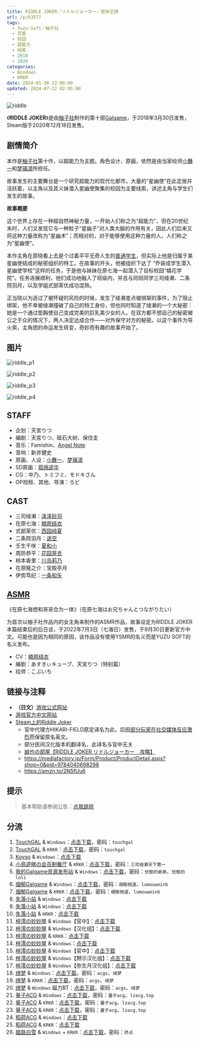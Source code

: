 ```yaml
---
title: RIDDLE JOKER／リドルジョーカー／密命王牌
url: /p/63577
tags:
  - Yuzu-Soft／柚子社
  - 恋爱
  - 校园
  - 超能力
  - 纯爱
  - 2018
  - 2020
categories:
  - Windows
  - KRKR
date: 2024-01-30 22:00:00
updated: 2024-07-22 02:05:00
---
```


![riddle](https://static.saop.cc/vns/img/riddle.webp)

《**RIDDLE JOKER**》是由[柚子社](https://zh.moegirl.org.cn/柚子社)制作的第十部[Galgame](https://zh.moegirl.org.cn/Galgame)，于2018年3月30日发售，Steam版于2020年12月18日发售。

<!--more-->

## 剧情简介

本作是[柚子社](https://zh.moegirl.org.cn/柚子社)第十作，以超能力为主题。角色设计、原画，依然是由当家绘师[小舞一](https://zh.moegirl.org.cn/小舞一)和[梦璃凛](https://zh.moegirl.org.cn/梦璃凛)所担任。

故事发生的主要舞台是一个研究超能力的现代化都市，大量的“星幽使”在此定居并活跃着，以主角以及其义妹潜入星幽使聚集的校园为主要线索，讲述主角与学生们发生的故事。

**故事概要**

这个世界上存在一种超自然神秘力量，一开始人们称之为“超能力”，但在20世纪末时，人们又发现它与一种粒子“星幽子”对人类大脑的作用有关，因此人们后来又将这种力量改称为“星幽术”；而相对的，对于能够使用这种力量的人，人们称之为“星幽使”。

本作主角在原晓看上去是个过着平平无奇人生的[普通学生](https://zh.moegirl.org.cn/日本普通高中生)，但实际上他是归属于某星幽使结成的秘密组织的特工。在故事的开头，他被组织下达了 “乔装成学生潜入星幽使学校”这样的任务，于是他与妹妹在原七海一起潜入了目标校园“橘花学院”。任务进展顺利，他们成功地融入了班级内，并且与同班同学三司绫濑、二条院羽月，以及学姐式部茉优成功混熟。

正当晓以为逃过了被怀疑的风险的时候，发生了绫濑差点被绑架的事件，为了阻止绑架，他不幸被绫濑撞破了自己的特工身份，但也同时知道了绫濑的一个大秘密：她是一个通过垫胸使自己变成完美的巨乳美少女的人。在双方都不想自己的秘密被公之于众的情况下，两人决定达成合作——对外保守对方的秘密。以这个事件为导火索，主角团的命运发生转变，奇妙而有趣的故事开始了。

## 图片

![riddle_p1](https://static.saop.cc/vns/img/riddle_p1.webp)

![riddle_p2](https://static.saop.cc/vns/img/riddle_p2.webp)

![riddle_p3](https://static.saop.cc/vns/img/riddle_p3.webp)

![riddle_p4](https://static.saop.cc/vns/img/riddle_p4.webp)

## STAFF

- 企划：天宮りつ
- 编剧：天宮りつ、砥石大树、保住圭
- 音乐：Famishin、[Angel Note](https://zh.moegirl.org.cn/index.php?title=Angel_Note&action=edit&redlink=1)
- 音响：新井健史
- 原画、人设：[小舞一](https://zh.moegirl.org.cn/小舞一)、[梦璃凛](https://zh.moegirl.org.cn/梦璃凛)
- SD原画：[菰绵遥华](https://zh.moegirl.org.cn/菰绵遥华)
- CG：中乃、トミフミ、モドキさん
- OP视频、其他、导演：ろど

## CAST

- 三司绫濑：[泽泽砂羽](https://zh.moegirl.org.cn/泽泽砂羽)
- 在原七海：[楠原结衣](https://zh.moegirl.org.cn/楠原结衣)
- 式部茉优：[西园纯夏](https://zh.moegirl.org.cn/index.php?title=西園純夏&action=edit&redlink=1)
- 二条院羽月：[遥空](https://zh.moegirl.org.cn/遥空)
- 壬生千咲：[夏和小](https://zh.moegirl.org.cn/夏和小)
- 周防恭平：[花园芽衣](https://zh.moegirl.org.cn/花园芽衣)
- 柿本香里：[川岛莉乃](https://zh.moegirl.org.cn/川岛莉乃)
- 在原隆之介：宝殿亭月
- 伊势笃纪：[一条和矢](https://zh.moegirl.org.cn/一条和矢)

## [ASMR](https://zh.moegirl.org.cn/ASMR)

《在原七海想和哥哥合为一体》（在原七海はお兄ちゃんとつながりたい）

为首次以柚子社作品内的女主角来制作的ASMR作品，故事设定为RIDDLE JOKER本篇结束后的后日谈，于2022年7月3日（七海日）发售，于9月30日更新官方中文。可能也是因为相同的原因，该作品没有使用YSMR的名义而是YUZU SOFT的名义发布。

- CV：[楠原结衣](https://zh.moegirl.org.cn/楠原结衣)
- 编剧：あすきぃキューブ、天宮りつ（特别篇）
- 绘师：こぶいち

## 链接与注释

- **（日文）**[游戏公式网站](http://www.yuzu-soft.com/products/riddle/index.html)
- [游戏官方中文网站](https://hikarifield.co.jp/riddle/)
- [Steam上的Riddle Joker](https://store.steampowered.com/app/1277930/Riddle_Joker/)
  - 官中代理方HIKARI-FIELD原定译名为此，后因[部分玩家在社交媒体反应激烈](https://t.bilibili.com/401419952866850397)而保留原名英文。
  - 部分民间汉化版本机翻译名，此译名与官中无关
  - [誠也の部屋【RIDDLE JOKER リドルジョーカー　攻略】](https://seiya-saiga.com/game/yuzu-soft/riddlejoker.html)
  - https://mediafactory.jp/Form/Product/ProductDetail.aspx?shop=0&pid=9784040698298
  - https://amzn.to/2N5fUu6

## 提示

> 基本帮助请参阅公告：[点我跳转](/p/announcement/)

## 分流

1. [TouchGAL](https://touchgal.net/) & `Windows`：[点击下载](https://pan.touchgal.net/s/x1rSO)，密码：`touchgal`
2. [TouchGAL](https://touchgal.net/) & `KRKR`：[点击下载](https://pan.touchgal.net/s/mlrUx)，密码：`touchgal`
3. [Koyso](https://koyso.com/) & `Windows`：[点击下载](https://koyso.com/game/879)
4. [小鳥遊暁の会员制餐厅](https://t-satoru.top/) & `KRKR`：[点击下载](https://pan.t-satoru.top/d/ode5/Galgames/%E3%80%90%E8%87%AA%E5%B0%81%E5%8C%85%E3%80%91%E5%8E%9F%E5%88%9B%E4%BD%9C%E5%93%81/RJ/v3_KR_%E5%AE%98%E4%B8%AD%E5%BC%A5%E7%94%9F%E6%9C%88%E4%BB%A5%E5%8F%8A%E5%9F%BA%E6%9C%AC%E6%B2%A1%E6%B3%95%E7%9C%8B%E7%9A%84%E9%BB%98%E7%A4%BA_RIDDLE_JOKER_od.rar)，密码：`三司绫濑天下第一`
5. [我的Galgame资源发布站](https://www.ttloli.com/) & `Windows`：[点击下载](https://www.ttloli.com/riddle-joker.html)，密码：`忧郁的弟弟`、`忧郁的loli`
6. [烟郁Galgame](https://yanyugal.top/) & `Windows`：[点击下载](https://yanyugal.top/d/disk1/%5B%E4%BC%9A%E7%A4%BE%5D%5B%E5%90%88%E9%9B%86%5DGalgame/%E6%9F%9A%E5%AD%90%E7%A4%BE/riddlejoker.zip)，密码：`烟郁频道`、`lumouweinb`
7. [烟郁Galgame](https://yanyugal.top/) & `KRKR`：[点击下载](https://yanyugal.top/d/disk1/%E5%B0%8F%E5%B0%8F%E7%9A%84%E5%88%86%E4%BA%AB%EF%BC%88PC%EF%BC%86%E5%AE%89%E5%8D%93%EF%BC%89/%E5%AE%89%E5%8D%93/krkr/%E6%9F%9A%E5%AD%90%E7%A4%BE/Riddle%20Joker.7z)，密码：`烟郁频道`、`lumouweinb`
8. [失落小站](https://www.shinnku.com/) & `Windows`：[点击下载](https://www.shinnku.com/api/download/zd/1001-1500/[180330][%E3%82%86%E3%81%9A%E3%82%BD%E3%83%95%E3%83%88]%20RIDDLE%20JOKER.rar)
9. [失落小站](https://www.shinnku.com/) & `Windows`：[点击下载](https://www.shinnku.com/api/download/0/win/RIDDLE%20JOKER.7z)
10. [失落小站](https://www.shinnku.com/) & `KRKR`：[点击下载](https://www.shinnku.com/api/download/0/krkr/Riddle%20Joker.7z)
11. [梓澪の妙妙屋](https://zi0.cc/) & `Windows`【官中】：[点击下载](https://zi0.cc/d/%60%E3%80%90%E5%90%88%E9%9B%86%E7%B3%BB%E5%88%97%E3%80%91/%E3%80%90PC%2BKR%E3%80%91YUZUSOFT%20SOUR%20%E6%9F%9A%E5%AD%90%E7%A4%BE%E5%90%88%E9%9B%86/PC/%E3%80%90%E5%AE%98%E4%B8%AD%E3%80%91RIDDLE%20JOKER.rar?sign=6G9LnFJoJjOigx3WZ0IpkcmCeTA1AY_G4tOFCrwaSzk=:0)
12. [梓澪の妙妙屋](https://zi0.cc/) & `Windows`【汉化组】：[点击下载](https://zi0.cc/d/%60%E3%80%90%E5%90%88%E9%9B%86%E7%B3%BB%E5%88%97%E3%80%91/%E3%80%90PC%2BKR%E3%80%91YUZUSOFT%20SOUR%20%E6%9F%9A%E5%AD%90%E7%A4%BE%E5%90%88%E9%9B%86/PC/%E3%80%90%E6%B1%89%E5%8C%96%E7%BB%84%E3%80%91RIDDLE%20JOKER.rar?sign=K50B4NZ8RgMu_gfnYsWnSLHgk9maZCEgE0gB0oSCai8=:0)
13. [梓澪の妙妙屋](https://zi0.cc/) & `KRKR`：[点击下载](https://zi0.cc/d/%60%E3%80%90%E5%90%88%E9%9B%86%E7%B3%BB%E5%88%97%E3%80%91/%E3%80%90PC%2BKR%E3%80%91YUZUSOFT%20SOUR%20%E6%9F%9A%E5%AD%90%E7%A4%BE%E5%90%88%E9%9B%86/KRKR/RIDDLE%20JOKER.rar?sign=uWCYW85o_3JM0T6LzyOx78oEiT_odpIWHM3f15uSNKg=:0)
14. [梓澪の妙妙屋](https://zi0.cc/) & `Windows`：[点击下载](https://zi0.cc/d/%60%E3%80%90%E5%90%88%E9%9B%86%E7%B3%BB%E5%88%97%E3%80%91/%E6%B1%89%E5%8C%96galgame%E4%BC%9A%E7%A4%BE%E5%90%88%E9%9B%86/%E6%B1%89%E5%8C%96%E4%BC%9A%E7%A4%BE%E5%90%88%E9%9B%86%E9%83%A8%E5%88%86%20part30/%E3%82%86%E3%81%9A%E3%82%BD%E3%83%95%E3%83%88/%E6%B1%89%E5%8C%96%E7%89%88/%5B180330%5D%5B%E3%82%86%E3%81%9A%E3%82%BD%E3%83%95%E3%83%88%5D%20RIDDLE%20JOKER.rar?sign=xqJF1hA9dxeiRXp-RArhGvZ1pHbSmEOrsJgxxBggx8g=:0)
15. [梓澪の妙妙屋](https://zi0.cc/) & `Windows`【官中】：[点击下载](https://zi0.cc/d/%60%E3%80%90%E5%90%88%E9%9B%86%E7%B3%BB%E5%88%97%E3%80%91/%E5%8D%97%2BGalGame%E6%B1%89%E5%8C%96%E5%8C%BA%E5%85%A8%E5%8C%BA%E8%B5%84%E6%BA%90%E5%A4%87%E4%BB%BD/2/28/%5B%E3%82%86%E3%81%9A%E3%82%BD%E3%83%95%E3%83%88%5D%20RIDDLE%20JOKER%20%20%E6%B1%89%E5%8C%96%E7%A1%AC%E7%9B%98%E7%89%88%5B%E9%BB%99%E7%A4%BA%E6%B1%89%E5%8C%96%E7%BB%84%5D.zip?sign=2NFCEHY2YInGdjGTurVHjl7VGLajNCjAvJ9Fme0tJ8A=:0)
16. [梓澪の妙妙屋](https://zi0.cc/) & `Windows`【黙示汉化组】：[点击下载](https://zi0.cc/d/%60%E3%80%90%E5%90%88%E9%9B%86%E7%B3%BB%E5%88%97%E3%80%91/%E5%8D%97%2BGalGame%E6%B1%89%E5%8C%96%E5%8C%BA%E5%85%A8%E5%8C%BA%E8%B5%84%E6%BA%90%E5%A4%87%E4%BB%BD/2/28/%5B%E3%82%86%E3%81%9A%E3%82%BD%E3%83%95%E3%83%88%5D%20RIDDLE%20JOKER%20%E6%9C%80%E7%BB%88%E7%89%88%E6%B1%89%E5%8C%96%E7%A1%AC%E7%9B%98%E7%89%88%5B%E5%BC%A5%E7%94%9F%E6%9C%88%E6%B1%89%E5%8C%96%E7%BB%84%5D.zip?sign=O91lmygwHdgWU3VWSJBpV9QFmClfRXMIVUyUUKP4gak=:0)
17. [梓澪の妙妙屋](https://zi0.cc/) & `Windows`【弥生月汉化组】：[点击下载](https://zi0.cc/d/%60%E3%80%90%E5%90%88%E9%9B%86%E7%B3%BB%E5%88%97%E3%80%91/%E5%8D%97%2BGalGame%E6%B1%89%E5%8C%96%E5%8C%BA%E5%85%A8%E5%8C%BA%E8%B5%84%E6%BA%90%E5%A4%87%E4%BB%BD/2/28/%5B%E3%82%86%E3%81%9A%E3%82%BD%E3%83%95%E3%83%88%5D%20RIDDLE%20JOKER%20%E6%B1%89%E5%8C%96%E7%A1%AC%E7%9B%98%E7%89%88%5B%E5%AE%98%E6%96%B9%E4%B8%AD%E6%96%87%5D.zip?sign=DB_iXhj-oWm279W8rVkAIktyW4e3Ndj9Qb2dz3YahSk=:0)
18. [绮梦](https://acgs.one/) & `Windows`：[点击下载](https://game.acgs.one/directlink/1/RIDDLE_JOKER/%E3%80%90PC%E3%80%91Riddle_Joker.zip)，密码：`acgs`、`绮梦`
19. [绮梦](https://acgs.one/) & `KRKR`：[点击下载](https://game.acgs.one/directlink/1/RIDDLE_JOKER/%E3%80%90KRKR%E3%80%91Riddle_Joker.rar)，密码：`acgs`、`绮梦`
20. [绮梦](https://acgs.one/) & `Windows` 磁力BT：[点击下载](magnet:?xt=urn:btih:6e484337b09d5d0afd12f13bec7f09a467475a60&dn=RIDDLE%5FJOKER&tr=http%3A%2F%2F1337.abcvg.info%3A80%2Fannounce&tr=http%3A%2F%2Fbvarf.tracker.sh%3A2086%2Fannounce&tr=http%3A%2F%2Fbt.okmp3.ru%3A2710%2Fannounce&tr=http%3A%2F%2Fopen.tracker.ink%3A6969%2Fannounce&tr=http%3A%2F%2Fshare.camoe.cn%3A8080%2Fannounce&tr=http%3A%2F%2Ftracker.skyts.net%3A6969%2Fannounce&tr=http%3A%2F%2Ftracker.files.fm%3A6969%2Fannounce&tr=http%3A%2F%2Ftracker.bt4g.com%3A2095%2Fannounce)，密码：`acgs`、`绮梦`
21. [量子ACG](https://lzacg.org/) & `Windows`：[点击下载](https://lzacg.org/938)，密码：`量子acg`、`lzacg.top`
22. [量子ACG](https://lzacg.org/) & `KRKR`：[点击下载](https://lzacg.org/949)，密码：`量子acg`、`lzacg.top`
23. [量子ACG](https://lzacg.org/) & `KRKR`：[点击下载](https://lzacg.org/2094)，密码：`量子acg`、`lzacg.top`
24. [稻荷ACG](https://amoebi.com/) & `Windows`：[点击下载](https://sakustar.me/art/110)
25. [稻荷ACG](https://amoebi.com/) & `KRKR`：[点击下载](https://sakustar.me/art/574)
26. [姬路白雪](https://pan.jlbx.xyz/) & `Windows` + `KRKR`：[点击下载](https://pan.jlbx.xyz/?s=riddle)，密码：`终点`
